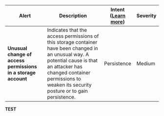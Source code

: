 |Alert|Description|Intent ([Learn more](#intentions))|Severity|
|----|----|:----:|--|
|**Unusual change of access permissions in a storage account**|Indicates that the access permissions of this storage container have been changed in an unusual way. A potential cause is that an attacker has changed container permissions to weaken its security posture or to gain persistence.|Persistence|Medium|
**TEST**
